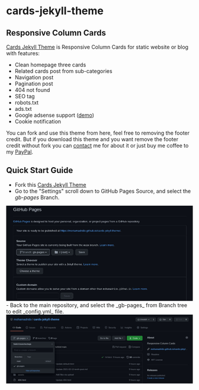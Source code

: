 # cards-jekyll-theme
## Responsive Column Cards

<a href="https://mohamadrido.github.io/cards-jekyll-theme">Cards Jekyll Theme</a> is Responsive Column Cards for static website or blog with features:

   - Clean homepage three cards
   - Related cards post from sub-categories
   - Navigation post
   - Pagination post
   - 404 not found
   - SEO tag
   - robots.txt
   - ads.txt
   - Google adsense support (<a href="https://mohamadrido.com">demo</a>)
   - Cookie notification

You can fork and use this theme from here, feel free to removing the footer credit. But if you download this theme and you want remove the footer credit without fork you can <a href="https://mohamadrido.com/contact">contact</a> me for about it or just buy me coffee to my <a href="https://paypal.me/mohamadrido">PayPal</a>.

## Quick Start Guide

   - Fork this <a href="https://mohamadrido.github.io/cards-jekyll-theme">Cards Jekyll Theme</a>
   - Go to the "Settings" scroll down to GitHub Pages Source, and select the _gb-pages_ Branch.

<img src="https://github.com/mohamadrido/cards-jekyll-theme/blob/b1f7621f77539821fe469b7e52023b658ae78d2a/screenshot-1.jpg">
   - Back to the main repository, and select the _gb-pages_ from Branch tree to edit _config.yml_ file.

<img src="https://github.com/mohamadrido/cards-jekyll-theme/blob/a7b46ff30df2c6b5a1faab7396a00fbe1b2ab80a/screenshot-2.jpg">
